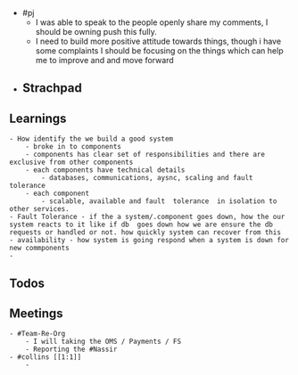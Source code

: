 - #pj
	- I was able to speak to the people openly share my comments, I should be owning push this fully.
	- I need to build more positive attitude towards things, though i have some complaints I should be focusing on the things which can help me to improve and and move forward
- ## Strachpad
## Learnings
	- How identify the we build a good system
		- broke in to components
		- components has clear set of responsibilities and there are exclusive from other components
		- each components have technical details
			- databases, communications, aysnc, scaling and fault tolerance
		- each component
			- scalable, available and fault  tolerance  in isolation to other services.
	- Fault Tolerance - if the a system/.component goes down, how the our system reacts to it like if db  goes down how we are ensure the db requests or handled or not. how quickly system can recover from this
	- availability - how system is going respond when a system is down for new commponents
	-
## Todos
## Meetings
	- #Team-Re-Org
		- I will taking the OMS / Payments / FS
		- Reporting the #Nassir
	- #collins [[1:1]]
		-